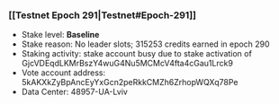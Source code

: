 ### [[Testnet Epoch 291|Testnet#Epoch-291]]
* Stake level: **Baseline**
* Stake reason: No leader slots; 315253 credits earned in epoch 290
* Staking activity: stake account busy due to stake activation of GjcVDEqdLKMrBszY4wuG4Nu5MCMcV4fta4cGau1Lrck9
* Vote account address: 5kAKXkZyBpAncEyYxGcn2peRkkCMZh6ZrhopWQXq78Pe
* Data Center: 48957-UA-Lviv